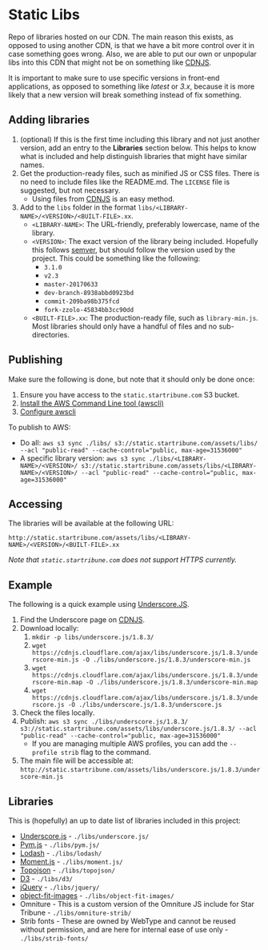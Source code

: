 # Static Libs

Repo of libraries hosted on our CDN. The main reason this exists, as opposed to using another CDN, is that we have a bit more control over it in case something goes wrong. Also, we are able to put our own or unpopular libs into this CDN that might not be on something like [CDNJS](https://cdnjs.com/).

It is important to make sure to use specific versions in front-end applications, as opposed to something like _latest_ or _3.x_, because it is more likely that a new version will break something instead of fix something.

## Adding libraries

1. (optional) If this is the first time including this library and not just another version, add an entry to the **Libraries** section below. This helps to know what is included and help distinguish libraries that might have similar names.
1. Get the production-ready files, such as minified JS or CSS files. There is no need to include files like the README.md. The `LICENSE` file is suggested, but not necessary.
   * Using files from [CDNJS](https://cdnjs.com/) is an easy method.
1. Add to the `libs` folder in the format `libs/<LIBRARY-NAME>/<VERSION>/<BUILT-FILE>.xx`.
   * `<LIBRARY-NAME>`: The URL-friendly, preferably lowercase, name of the library.
   * `<VERSION>`: The exact version of the library being included. Hopefully this follows [semver](http://semver.org/), but should follow the version used by the project. This could be something like the following:
     * `3.1.0`
     * `v2.3`
     * `master-20170633`
     * `dev-branch-8938abbd0923bd`
     * `commit-209ba98b375fcd`
     * `fork-zzolo-45834bb3cc90dd`
   * `<BUILT-FILE>.xx`: The production-ready file, such as `library-min.js`. Most libraries should only have a handful of files and no sub-directories.

## Publishing

Make sure the following is done, but note that it should only be done once:

1. Ensure you have access to the `static.startribune.com` S3 bucket.
1. [Install the AWS Command Line tool (awscli)](http://docs.aws.amazon.com/cli/latest/userguide/installing.html)
1. [Configure awscli](http://docs.aws.amazon.com/cli/latest/userguide/cli-chap-getting-started.html)

To publish to AWS:

* Do all: `aws s3 sync ./libs/ s3://static.startribune.com/assets/libs/ --acl "public-read" --cache-control="public, max-age=31536000"`
* A specific library version: `aws s3 sync ./libs/<LIBRARY-NAME>/<VERSION>/ s3://static.startribune.com/assets/libs/<LIBRARY-NAME>/<VERSION>/ --acl "public-read" --cache-control="public, max-age=31536000"`

## Accessing

The libraries will be available at the following URL:

    http://static.startribune.com/assets/libs/<LIBRARY-NAME>/<VERSION>/<BUILT-FILE>.xx

_Note that `static.startribune.com` does not support HTTPS currently._

## Example

The following is a quick example using [Underscore.JS](http://underscorejs.org/).

1. Find the Underscore page on [CDNJS](https://cdnjs.com/libraries/underscore.js).
1. Download locally:
   1. `mkdir -p libs/underscore.js/1.8.3/`
   1. `wget https://cdnjs.cloudflare.com/ajax/libs/underscore.js/1.8.3/underscore-min.js -O ./libs/underscore.js/1.8.3/underscore-min.js`
   1. `wget https://cdnjs.cloudflare.com/ajax/libs/underscore.js/1.8.3/underscore-min.map -O ./libs/underscore.js/1.8.3/underscore-min.map`
   1. `wget https://cdnjs.cloudflare.com/ajax/libs/underscore.js/1.8.3/underscore.js -O ./libs/underscore.js/1.8.3/underscore.js`
1. Check the files locally.
1. Publish: `aws s3 sync ./libs/underscore.js/1.8.3/ s3://static.startribune.com/assets/libs/underscore.js/1.8.3/ --acl "public-read" --cache-control="public, max-age=31536000"`
   * If you are managing multiple AWS profiles, you can add the `--profile strib` flag to the command.
1. The main file will be accessible at: `http://static.startribune.com/assets/libs/underscore.js/1.8.3/underscore-min.js`

## Libraries

This is (hopefully) an up to date list of libraries included in this project:

* [Underscore.js](http://underscorejs.org/) - `./libs/underscore.js/`
* [Pym.js](http://blog.apps.npr.org/pym.js/) - `./libs/pym.js/`
* [Lodash](https://lodash.com/) - `./libs/lodash/`
* [Moment.js](https://momentjs.com/) - `./libs/moment.js/`
* [Topojson](https://github.com/topojson/topojson) - `./libs/topojson/`
* [D3](https://d3js.org/) - `./libs/d3/`
* [jQuery](https://jquery.com/) - `./libs/jquery/`
* [object-fit-images](https://www.npmjs.com/package/object-fit-images) - `./libs/object-fit-images/`
* Omniture - This is a custom version of the Omniture JS include for Star Tribune - `./libs/omniture-strib/`
* Strib fonts - These are owned by WebType and cannot be reused without permission, and are here for internal ease of use only - `./libs/strib-fonts/`
